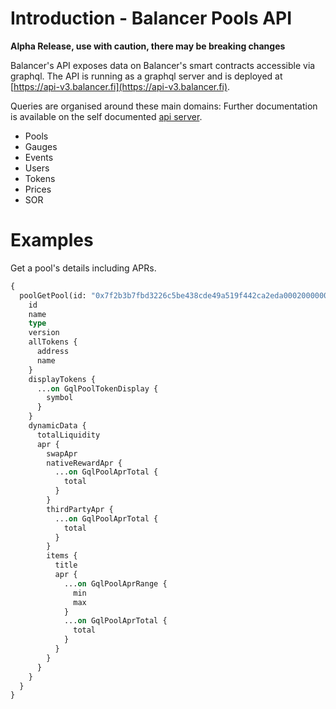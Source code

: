 # Introduction - Balancer Pools API

**Alpha Release, use with caution, there may be breaking changes**

Balancer's API exposes data on Balancer's smart contracts accessible via graphql. The API is running as a graphql server and is deployed at [https://api-v3.balancer.fi](https://api-v3.balancer.fi).

Queries are organised around these main domains: Further documentation is available on the self documented [api server](https://api-v3.balancer.fi).

- Pools
- Gauges
- Events
- Users
- Tokens
- Prices
- SOR


# Examples
Get a pool's details including APRs.
```graphql
{
  poolGetPool(id: "0x7f2b3b7fbd3226c5be438cde49a519f442ca2eda00020000000000000000067d", chain:MAINNET) {
    id
    name
    type
    version
    allTokens {
      address
      name
    }
    displayTokens {
      ...on GqlPoolTokenDisplay {
        symbol
      }
    }
    dynamicData {
      totalLiquidity
      apr {
        swapApr
        nativeRewardApr {
          ...on GqlPoolAprTotal {
            total
          }
        }
        thirdPartyApr {
          ...on GqlPoolAprTotal {
            total
          }
        }
        items {
          title
          apr {
            ...on GqlPoolAprRange {
              min
              max
            }
            ...on GqlPoolAprTotal {
              total
            }
          }
        }
      }
    }
  }
}
```